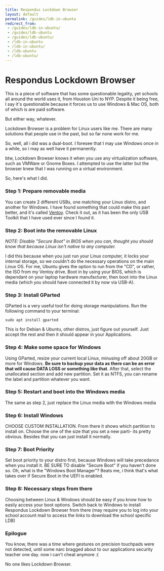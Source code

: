 ```yaml
---
title: Respondus Lockdown Browser 
layout: default
permalink: /guides/ldb-in-ubuntu
redirect_from:
 - /guides/ldb-in-ubuntu/
 - /guides/ldb-ubuntu
 - /guides/ldb-ubuntu/
 - /ldb-in-ubuntu
 - /ldb-in-ubuntu/
 - /ldb-ubuntu
 - /ldb-ubuntu/
---
```


# Respondus Lockdown Browser 

This is a piece of software that has some questionable legality, yet schools all around the world uses it, from Houston Uni to NYP. Despite it being free, I say it's questionable because it forces us to use Windows & Mac OS, both of which is are paid software.

But either way, whatever.

Lockdown Browser is a problem for Linux users like me. There are many solutions that people use in the past, but so far none work for me.

So, well, all i did was a dual-boot. I foresee that I may use Windows once in a while, so i may as well have it permanently. 

btw, Lockdown Browser knows it when you use any virtualization software, such as VMWare or Gnome Boxes. I attempted to use the latter but the browser knew that I was running on a virtual environment. 

So, here's what I did.

### Step 1: Prepare removable media

You can create 2 different USBs, one matching your Linux distro, and another for Windows. I have found something that could make this part better, and it's called <a href="https://ventoy.net/en/index.html" target="_blank">Ventoy</a>. Check it out, as it has been the only USB Toolkit that I have used ever since I found it.

### Step 2: Boot into the removable Linux

_NOTE: Disable "Secure Boot" in BIOS when you can, thought you should know that because Linux isn't native to any computer._

I did this because when you just run your Linux computer, it locks your internal storage, so we couldn't do the necessary operations on the main Linux OS. For me, Ubuntu gives the option to run from the "CD", or rather, the ISO from my Ventoy drive. Boot in by using your BIOS, which is dependant on your laptop hardware manufacturer, then boot into the Linux media (which you should have connected it by now via USB-A).

### Step 3: Install GParted

GParted is a very useful tool for doing storage manipulations. Run the following command to your terminal:

``` console
sudo apt install gparted
```

This is for Debian & Ubuntu, other distros, just figure out yourself. Just accept the rest and then it should appear in your Applications. 

### Step 4: Make some space for Windows

Using GParted, resize your current local Linux, minusing off about 20GB or more for Windows. **Be sure to backup your data as there can be an error that will cause DATA LOSS or something like that**. After that, select the unallocated section and add new partition. Set it as NTFS, you can rename the label and partition whatever you want. 

### Step 5: Restart and boot into the Windows media

The same as step 2, just replace the Linux media with the Windows media

### Step 6: Install Windows

CHOOSE CUSTOM INSTALLATION. From there it shows which partition to install on. Choose the one of the size that you set a new parti- its pretty obvious. Besides that you can just install it normally.

### Step 7: Boot Priority

Set boot priority to your distro first, because Windows will take precedance when you install it. BE SURE TO disable "Secure Boot" if you haven't done so. Oh, what is the "Windows Boot Manager"? Beats me, i think that's what takes over if Secure Boot in the UEFI is enabled.

### Step 8: Necessary steps from there

Choosing between Linux & Windows should be easy if you know how to easily access your boot options. Switch back to Windows to install Respondus Lockdown Browser from there (may require you to log into your school account mail to access the links to download the school specific LDB)

### Epilogue

You know, there was a time where gestures on precision touchpads were not detected, until some narc bragged about to our applications security teacher one day. now i can't cheat anymore :(

No one likes Lockdown Browser.
